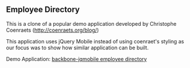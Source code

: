 Employee Directory
------------------

This is a clone of a popular demo application developed by Christophe Coenraets (http://coenraets.org/blog/)

This application uses jQuery Mobile instead of using coenraet's styling as our focus was to show how similar application can be built.

Demo Application: [backbone-jqmobile employee directory](http://apps.jumpbyte.com/backbone-jqmobile/employeedirectory/index.html)